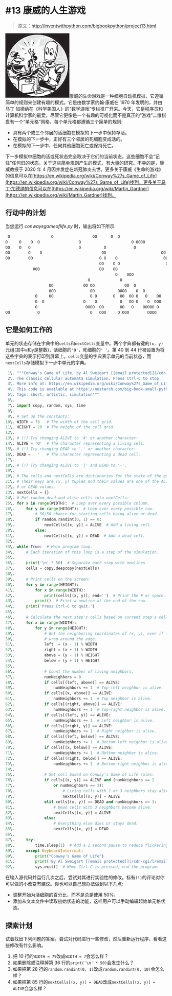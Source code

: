 # #13 康威的人生游戏

> 原文：<http://inventwithpython.com/bigbookpython/project13.html>

![](img/9d995d63aaead72cad01120081eb8f75.png)康威的生命游戏是一种细胞自动机模拟，它遵循简单的规则来创建有趣的模式。它是由数学家约翰·康威在 1970 年发明的，并由马丁·加德纳在《科学美国人》的“数学游戏”专栏推广开来。今天，它是程序员和计算机科学家的最爱，尽管它更像是一个有趣的可视化而不是真正的“游戏”二维棋盘有一个“单元格”网格，每个单元格都遵循三个简单的规则:

*   具有两个或三个邻居的活细胞在模拟的下一步中保持存活。
*   在模拟的下一步中，正好有三个邻居的死细胞变成活的。
*   在模拟的下一步中，任何其他细胞死亡或保持死亡。

下一步模拟中细胞的活或死状态完全取决于它们的当前状态。这些细胞不会“记住”任何旧的状态。关于这些简单规则产生的模式，有大量的研究。不幸的是，康威教授于 2020 年 4 月因并发症在新冠肺炎去世。更多关于康威《生命的游戏》的信息可以在[https://en.wikipedia.org/wiki/Conway%27s_Game_of_Life](https://en.wikipedia.org/wiki/Conway%27s_Game_of_Life)找到，更多关于马丁·加德纳的信息可以在[https://en.wikipedia.org/wiki/Martin_Gardner](https://en.wikipedia.org/wiki/Martin_Gardner)找到。

## 行动中的计划

当您运行 *conwaysgameoflife.py* 时，输出将如下所示:

```py
 O                  O                 OO      O  O
O     O    O  O                 O                      O OOOO          O OO
OO    O   O                     O          O            O              O O
OO        O    O                          OO                        OO
OO        OO                             O O    O                    OO
                                         OO    O O                    O  OO
            OOO                          OO    OO                       O
                                                O    OOO
                                    O             O                     O O
                   OO             OO OO             OO  O
                   OOO               OO          OOOO    O  O
             O     OO                O O       O  OO  OO O   O    OO
             O  O                 O    O          O   OO O    O  OOO
             O                     OOOO  OO       OO   O    OOOOO O
OO            O                      O   OOO     O OOO        OOOO       O
```

## 它是如何工作的

单元的状态存储在字典中的`cells`和`nextCells`变量中。两个字典都有键的`(x, y)`元组(其中`x`和`y`是整数)，活细胞的`'O'`，死细胞的`' '`。第 40 到 44 行被设置为将这些字典的表示打印到屏幕上。`cells`变量的字典表示单元的当前状态，而`nextCells`存储模拟下一步中单元的字典。

```py
 1\. """Conway's Game of Life, by Al Sweigart [[email protected]](/cdn-cgi/l/email-protection)
 2\. The classic cellular automata simulation. Press Ctrl-C to stop.
 3\. More info at: https://en.wikipedia.org/wiki/Conway%27s_Game_of_Life
 4\. This code is available at https://nostarch.com/big-book-small-python-programming
 5\. Tags: short, artistic, simulation"""
 6\. 
 7\. import copy, random, sys, time
 8\. 
 9\. # Set up the constants:
10\. WIDTH = 79   # The width of the cell grid.
11\. HEIGHT = 20  # The height of the cell grid.
12\. 
13\. # (!) Try changing ALIVE to '#' or another character:
14\. ALIVE = 'O'  # The character representing a living cell.
15\. # (!) Try changing DEAD to '.' or another character:
16\. DEAD = ' '   # The character representing a dead cell.
17\. 
18\. # (!) Try changing ALIVE to '|' and DEAD to '-'.
19\. 
20\. # The cells and nextCells are dictionaries for the state of the game.
21\. # Their keys are (x, y) tuples and their values are one of the ALIVE
22\. # or DEAD values.
23\. nextCells = {}
24\. # Put random dead and alive cells into nextCells:
25\. for x in range(WIDTH):  # Loop over every possible column.
26\.     for y in range(HEIGHT):  # Loop over every possible row.
27\.         # 50/50 chance for starting cells being alive or dead.
28\.         if random.randint(0, 1) == 0:
29\.             nextCells[(x, y)] = ALIVE  # Add a living cell.
30\.         else:
31\.             nextCells[(x, y)] = DEAD  # Add a dead cell.
32\. 
33\. while True:  # Main program loop.
34\.     # Each iteration of this loop is a step of the simulation.
35\. 
36\.     print('\n' * 50)  # Separate each step with newlines.
37\.     cells = copy.deepcopy(nextCells)
38\. 
39\.     # Print cells on the screen:
40\.     for y in range(HEIGHT):
41\.         for x in range(WIDTH):
42\.             print(cells[(x, y)], end='')  # Print the # or space.
43\.         print()  # Print a newline at the end of the row.
44\.     print('Press Ctrl-C to quit.')
45\. 
46\.     # Calculate the next step's cells based on current step's cells:
47\.     for x in range(WIDTH):
48\.         for y in range(HEIGHT):
49\.             # Get the neighboring coordinates of (x, y), even if they
50\.             # wrap around the edge:
51\.             left  = (x - 1) % WIDTH
52\.             right = (x + 1) % WIDTH
53\.             above = (y - 1) % HEIGHT
54\.             below = (y + 1) % HEIGHT
55\. 
56\.             # Count the number of living neighbors:
57\.             numNeighbors = 0
58\.             if cells[(left, above)] == ALIVE:
59\.                 numNeighbors += 1  # Top-left neighbor is alive.
60\.             if cells[(x, above)] == ALIVE:
61\.                 numNeighbors += 1  # Top neighbor is alive.
62\.             if cells[(right, above)] == ALIVE:
63\.                 numNeighbors += 1  # Top-right neighbor is alive.
64\.             if cells[(left, y)] == ALIVE:
65\.                 numNeighbors += 1  # Left neighbor is alive.
66\.             if cells[(right, y)] == ALIVE:
67\.                 numNeighbors += 1  # Right neighbor is alive.
68\.             if cells[(left, below)] == ALIVE:
69\.                 numNeighbors += 1  # Bottom-left neighbor is alive.
70\.             if cells[(x, below)] == ALIVE:
71\.                 numNeighbors += 1  # Bottom neighbor is alive.
72\.             if cells[(right, below)] == ALIVE:
73\.                 numNeighbors += 1  # Bottom-right neighbor is alive.
74\. 
75\.             # Set cell based on Conway's Game of Life rules:
76\.             if cells[(x, y)] == ALIVE and (numNeighbors == 2
77\.                 or numNeighbors == 3):
78\.                     # Living cells with 2 or 3 neighbors stay alive:
79\.                     nextCells[(x, y)] = ALIVE
80\.             elif cells[(x, y)] == DEAD and numNeighbors == 3:
81\.                 # Dead cells with 3 neighbors become alive:
82\.                 nextCells[(x, y)] = ALIVE
83\.             else:
84\.                 # Everything else dies or stays dead:
85\.                 nextCells[(x, y)] = DEAD
86\. 
87\.     try:
88\.         time.sleep(1)  # Add a 1 second pause to reduce flickering.
89\.     except KeyboardInterrupt:
90\.         print("Conway's Game of Life")
91\.         print('By Al Sweigart [[email protected]](/cdn-cgi/l/email-protection)')
92\.         sys.exit()  # When Ctrl-C is pressed, end the program. 
```

在输入源代码并运行几次之后，尝试对其进行实验性的修改。标有`(!)`的评论对你可以做的小改变有建议。你也可以自己想办法做到以下几点:

*   调整开始为活细胞的百分比，而不是总是使用 50%。
*   添加从文本文件中读取初始状态的功能，这样用户可以手动编辑起始单元格状态。

## 探索计划

试着找出下列问题的答案。尝试对代码进行一些修改，然后重新运行程序，看看这些修改有什么影响。

1.  把 10 行的`WIDTH = 79`改成`WIDTH = 7`会怎么样？
2.  如果删除或注释掉第 36 行的`print('\n' * 50)`会发生什么？
3.  如果把第 28 行的`random.randint(0, 1)`改成`random.randint(0, 10)`会怎么样？
4.  如果把第 85 行的`nextCells[(x, y)] = DEAD`改成`nextCells[(x, y)] = ALIVE`会怎么样？
